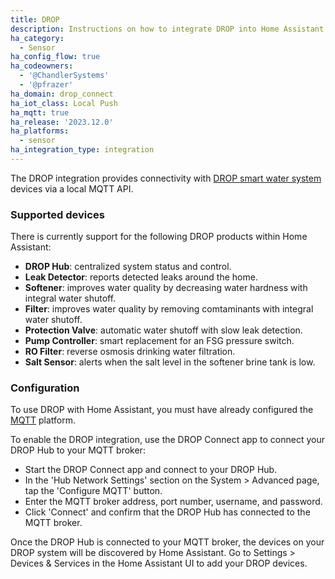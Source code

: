 ```yaml
---
title: DROP
description: Instructions on how to integrate DROP into Home Assistant.
ha_category:
  - Sensor
ha_config_flow: true
ha_codeowners:
  - '@ChandlerSystems'
  - '@pfrazer'
ha_domain: drop_connect
ha_iot_class: Local Push
ha_mqtt: true
ha_release: '2023.12.0'
ha_platforms:
  - sensor
ha_integration_type: integration
---
```


The DROP integration provides connectivity with 
[DROP smart water system](https://dropconnect.com) devices via a local MQTT API.

### Supported devices

There is currently support for the following DROP products within Home Assistant:

- **DROP Hub**: centralized system status and control.
- **Leak Detector**: reports detected leaks around the home.
- **Softener**: improves water quality by decreasing water hardness with integral water shutoff.
- **Filter**: improves water quality by removing comtaminants with integral water shutoff.
- **Protection Valve**: automatic water shutoff with slow leak detection.
- **Pump Controller**: smart replacement for an FSG pressure switch.
- **RO Filter**: reverse osmosis drinking water filtration.
- **Salt Sensor**: alerts when the salt level in the softener brine tank is low.

### Configuration

To use DROP with Home Assistant, you must have already configured the [MQTT](/integrations/mqtt/) platform.

To enable the DROP integration, use the DROP Connect app to connect your DROP Hub to your MQTT broker:
- Start the DROP Connect app and connect to your DROP Hub.
- In the 'Hub Network Settings' section on the System > Advanced page, tap the 'Configure MQTT' button.
- Enter the MQTT broker address, port number, username, and password.
- Click 'Connect' and confirm that the DROP Hub has connected to the MQTT broker.

Once the DROP Hub is connected to your MQTT broker, the devices on your DROP system will be discovered by Home Assistant.
Go to Settings > Devices & Services in the Home Assistant UI to add your DROP devices.

